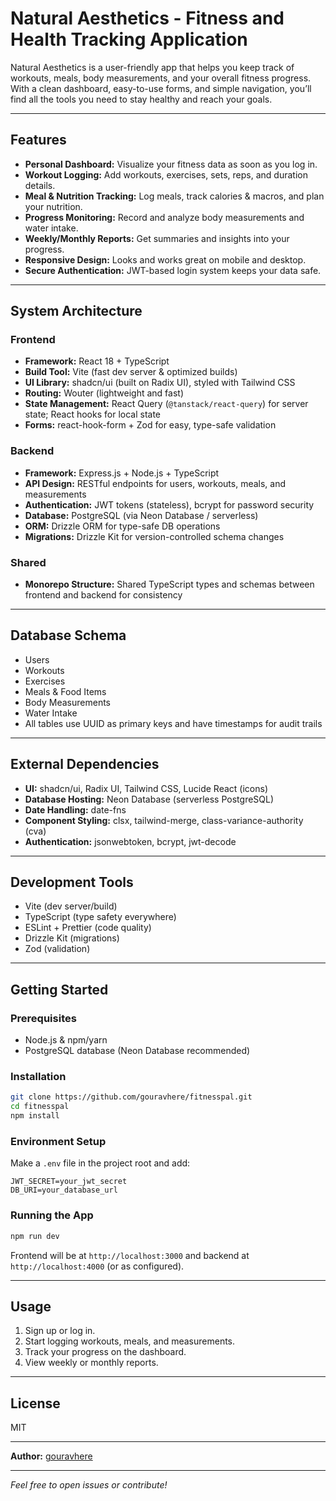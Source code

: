 # Natural Aesthetics - Fitness and Health Tracking Application

Natural Aesthetics is a user-friendly app that helps you keep track of workouts, meals, body measurements, and your overall fitness progress. With a clean dashboard, easy-to-use forms, and simple navigation, you’ll find all the tools you need to stay healthy and reach your goals.

---

## Features

- **Personal Dashboard:** Visualize your fitness data as soon as you log in.
- **Workout Logging:** Add workouts, exercises, sets, reps, and duration details.
- **Meal & Nutrition Tracking:** Log meals, track calories & macros, and plan your nutrition.
- **Progress Monitoring:** Record and analyze body measurements and water intake.
- **Weekly/Monthly Reports:** Get summaries and insights into your progress.
- **Responsive Design:** Looks and works great on mobile and desktop.
- **Secure Authentication:** JWT-based login system keeps your data safe.

---

## System Architecture

### Frontend

- **Framework:** React 18 + TypeScript
- **Build Tool:** Vite (fast dev server & optimized builds)
- **UI Library:** shadcn/ui (built on Radix UI), styled with Tailwind CSS
- **Routing:** Wouter (lightweight and fast)
- **State Management:** React Query (`@tanstack/react-query`) for server state; React hooks for local state
- **Forms:** react-hook-form + Zod for easy, type-safe validation

### Backend

- **Framework:** Express.js + Node.js + TypeScript
- **API Design:** RESTful endpoints for users, workouts, meals, and measurements
- **Authentication:** JWT tokens (stateless), bcrypt for password security
- **Database:** PostgreSQL (via Neon Database / serverless)
- **ORM:** Drizzle ORM for type-safe DB operations
- **Migrations:** Drizzle Kit for version-controlled schema changes

### Shared

- **Monorepo Structure:** Shared TypeScript types and schemas between frontend and backend for consistency

---

## Database Schema

- Users
- Workouts
- Exercises
- Meals & Food Items
- Body Measurements
- Water Intake
- All tables use UUID as primary keys and have timestamps for audit trails

---

## External Dependencies

- **UI:** shadcn/ui, Radix UI, Tailwind CSS, Lucide React (icons)
- **Database Hosting:** Neon Database (serverless PostgreSQL)
- **Date Handling:** date-fns
- **Component Styling:** clsx, tailwind-merge, class-variance-authority (cva)
- **Authentication:** jsonwebtoken, bcrypt, jwt-decode

---

## Development Tools

- Vite (dev server/build)
- TypeScript (type safety everywhere)
- ESLint + Prettier (code quality)
- Drizzle Kit (migrations)
- Zod (validation)

---

## Getting Started

### Prerequisites

- Node.js & npm/yarn
- PostgreSQL database (Neon Database recommended)

### Installation

```bash
git clone https://github.com/gouravhere/fitnesspal.git
cd fitnesspal
npm install
```

### Environment Setup

Make a `.env` file in the project root and add:

```
JWT_SECRET=your_jwt_secret
DB_URI=your_database_url
```

### Running the App

```bash
npm run dev
```

Frontend will be at `http://localhost:3000` and backend at `http://localhost:4000` (or as configured).

---

## Usage

1. Sign up or log in.
2. Start logging workouts, meals, and measurements.
3. Track your progress on the dashboard.
4. View weekly or monthly reports.

---

## License

MIT

---

**Author:** [gouravhere](https://github.com/gouravhere)

---

*Feel free to open issues or contribute!*
